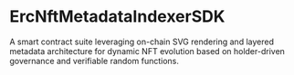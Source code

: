 # ErcNftMetadataIndexerSDK
A smart contract suite leveraging on-chain SVG rendering and layered metadata architecture for dynamic NFT evolution based on holder-driven governance and verifiable random functions.
